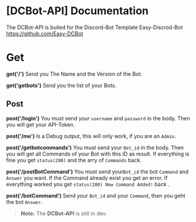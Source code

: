 # [DCBot-API] Documentation

The DCBot-API is builed for the Discord-Bot Template Easy-Discrod-Bot https://github.com/Easy-DCBot

# Get

**get('/')**
Send you The Name and the Version of the Bot.

**get('getbots')**
Send you the list of your Bots.

## Post
**post('/login')**
You must send your `username` and `password` in the body. Then you will get your API-Token.

**post('/me')**
Is a Debug output, this will only work, if you are an `Admin`.

**post('/getbotcommands')**
You must send your `Bot_id` in the body. Then you will get all Commands of your Bot with this ID as result. If everything is fine you get `status(200)` and the arry of `Commands` back.

**post('/postBotCommand')**
You must send your`Bot_id` the bot `Command` and `Answer` you want. If the Command already exist you get an error. If everything worked you get `status(200) New Command Added!` back .

**post('/botCommand')**
Send your `Bot_id` and your `Command`, then you geht the bot `Answer`.
> **Note:** The **DCBot-API** is still in dev.

